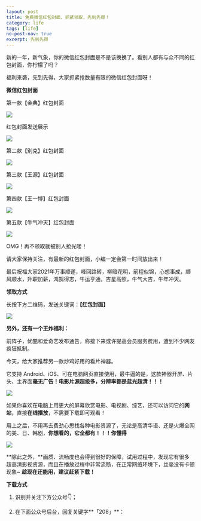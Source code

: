 ```yaml
---
layout: post
title: 免费微信红包封面，抓紧领取，先到先得！
category: life
tags: [life]
no-post-nav: true
excerpt: 先到先得
---
```


新的一年，新气象，你的微信红包封面是不是该换换了。看别人都有与众不同的红包封面，你柠檬了吗？

福利来袭，先到先得，大家抓紧抢数量有限的微信红包封面呀！

**微信红包封面**

第一款【金典】红包封面

![](http://favorites.ren/assets/images/2021/it/fengmian/fengmian01.jpg) 


红包封面发送展示

![](http://favorites.ren/assets/images/2021/it/fengmian/fengmian03.jpg) 

第二款【别克】红包封面

![](http://favorites.ren/assets/images/2021/it/fengmian/fengmian04.jpg) 

第三款【王源】红包封面

![](http://favorites.ren/assets/images/2021/it/fengmian/fengmian05.jpg) 

第四款【王一博】红包封面

![](http://favorites.ren/assets/images/2021/it/fengmian/fengmian06.jpg) 

第五款【牛气冲天】红包封面

![](http://favorites.ren/assets/images/2021/it/fengmian/fengmian07.jpg) 

OMG！再不领取就被别人抢光喽！

请大家保持关注，有最新的红包封面，小编一定会第一时间放出来！

最后祝福大家2021年万事顺遂，峰回路转，柳暗花明，前程似锦，心想事成，顺风顺水，升职加薪，鸿鹄得志，牛运亨通，吉星高照，牛气大吉，牛年冲天。

**领取方式**

长按下方二维码，发送关键词：**【红包封面】**

![](http://favorites.ren/assets/images/2020/it/aliyun/aliyun09.jpg) 

**另外，还有一个王炸福利：**

前阵子，优酷和爱奇艺发布通告，称接下来或许提高会员服务费用，遭到不少网友疯狂抵制。

今天，给大家推荐另一款炒鸡好用的看片神器。

它支持 Android、iOS、可在电脑网页直接使用，最牛逼的是，这款神器开屏、片头、主界面**毫无广告！电影片源超级多，分辨率都是蓝光超清！！！**

![](http://favorites.ren/assets/images/2021/it/fengmian/fengmian09.jpg) 

如果你喜欢在电脑上用更大的屏幕欣赏电影、电视剧、综艺，还可以访问它的**网站**，直接**在线播放**，不需要下载即可观看！

用上之后，不用再去费劲心思找各种电影资源了，无论是高清华语、还是火爆全网的美、日、韩剧，**你想看的，它全都有！！！你懂得**

![](http://favorites.ren/assets/images/2021/it/fengmian/fengmian10.jpg) 

**除此之外，**画质、流畅度也会得到很好的保障，试用过程中，发现它有很多超高清影视资源，而且在播放过程中非常流畅，在正常网络环境下，丝毫没有卡顿现象~ **趁现在还能用，建议赶紧下载！**

**下载方式**

1.  识别并关注下方公众号👇；

2. 在下面公众号后台，回复关键字**「208」**：
